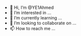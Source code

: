 - 👋 Hi, I’m @YE1Ahmed
- 👀 I’m interested in ...
- 🌱 I’m currently learning ...
- 💞️ I’m looking to collaborate on ...
- 📫 How to reach me ...

<!---
YE1Ahmed/YE1Ahmed is a ✨ special ✨ repository because its `README.md` (this file) appears on your GitHub profile.
You can click the Preview link to take a look at your changes.
--->
